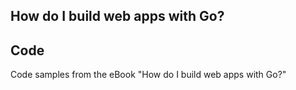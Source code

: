 How do I build web apps with Go?
--------------------------------

Code
----

Code samples from the eBook "How do I build web apps with Go?"

